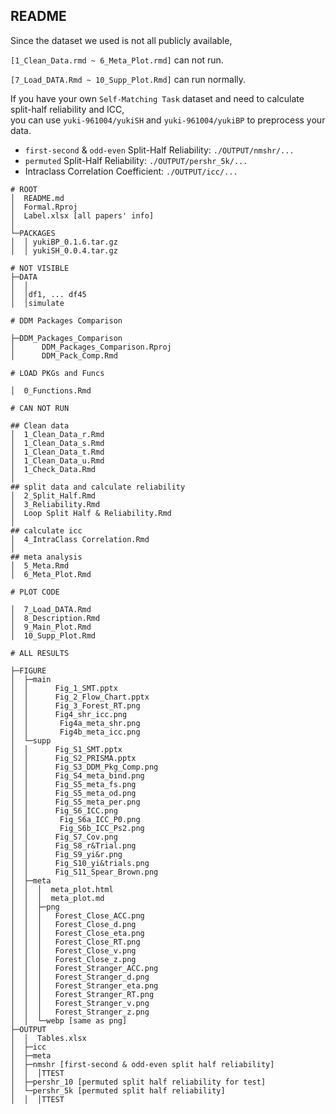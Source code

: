 ## README
Since the dataset we used is not all publicly available, 

 `[1_Clean_Data.rmd ~ 6_Meta_Plot.rmd]` can not run. 
 
`[7_Load_DATA.Rmd ~ 10_Supp_Plot.Rmd]`  can run normally.

If you have your own `Self-Matching Task` dataset and need to calculate split-half reliability and ICC,   
you can use `yuki-961004/yukiSH` and `yuki-961004/yukiBP` to preprocess your data.

- `first-second` & `odd-even` Split-Half Reliability: `./OUTPUT/nmshr/...` 
- `permuted` Split-Half Reliability: `./OUTPUT/pershr_5k/...`  
- Intraclass Correlation Coefficient: `./OUTPUT/icc/...` 

```
# ROOT
│  README.md
│  Formal.Rproj
│  Label.xlsx [all papers' info]
│
└─PACKAGES
│  │ yukiBP_0.1.6.tar.gz
│  │ yukiSH_0.0.4.tar.gz
```
```
# NOT VISIBLE
├─DATA
│  │
│  │df1, ... df45
│  │simulate
```
```
# DDM Packages Comparison

├─DDM_Packages_Comparison
│      DDM_Packages_Comparison.Rproj
│      DDM_Pack_Comp.Rmd
```
```
# LOAD PKGs and Funcs

│  0_Functions.Rmd
```
```
# CAN NOT RUN

## Clean data
│  1_Clean_Data_r.Rmd
│  1_Clean_Data_s.Rmd
│  1_Clean_Data_t.Rmd
│  1_Clean_Data_u.Rmd
│  1_Check_Data.Rmd
│
## split data and calculate reliability
│  2_Split_Half.Rmd
│  3_Reliability.Rmd
│  Loop Split Half & Reliability.Rmd
│
## calculate icc
│  4_IntraClass Correlation.Rmd
│
## meta analysis
│  5_Meta.Rmd
│  6_Meta_Plot.Rmd
```
```
# PLOT CODE

│  7_Load_DATA.Rmd
│  8_Description.Rmd
│  9_Main_Plot.Rmd
│  10_Supp_Plot.Rmd
```
```
# ALL RESULTS

├─FIGURE
│  ├─main
│  │      Fig_1_SMT.pptx
│  │      Fig_2_Flow_Chart.pptx
│  │      Fig_3_Forest_RT.png
│  │      Fig4_shr_icc.png
│  │       Fig4a_meta_shr.png
│  │       Fig4b_meta_icc.png
│  └─supp
│  │      Fig_S1_SMT.pptx
│  │      Fig_S2_PRISMA.pptx
│  │      Fig_S3_DDM_Pkg_Comp.png
│  │      Fig_S4_meta_bind.png
│  │      Fig_S5_meta_fs.png
│  │      Fig_S5_meta_od.png
│  │      Fig_S5_meta_per.png
│  │      Fig_S6_ICC.png
│  │       Fig_S6a_ICC_P0.png
│  │       Fig_S6b_ICC_Ps2.png
│  │      Fig_S7_Cov.png
│  │      Fig_S8_r&Trial.png
│  │      Fig_S9_yi&r.png
│  │      Fig_S10_yi&trials.png
│  │      Fig_S11_Spear_Brown.png
│  ├─meta
│  │  │  meta_plot.html
│  │  │  meta_plot.md
│  │  ├─png
│  │  │   Forest_Close_ACC.png
│  │  │   Forest_Close_d.png
│  │  │   Forest_Close_eta.png
│  │  │   Forest_Close_RT.png
│  │  │   Forest_Close_v.png
│  │  │   Forest_Close_z.png
│  │  │   Forest_Stranger_ACC.png
│  │  │   Forest_Stranger_d.png
│  │  │   Forest_Stranger_eta.png
│  │  │   Forest_Stranger_RT.png
│  │  │   Forest_Stranger_v.png
│  │  │   Forest_Stranger_z.png
│  │  └─webp [same as png]
├─OUTPUT
│  │  Tables.xlsx
│  ├─icc
│  ├─meta
│  ├─nmshr [first-second & odd-even split half reliability]
│  │  │TTEST
│  ├─pershr_10 [permuted split half reliability for test]
│  └─pershr_5k [permuted split half reliability]
│  │  │TTEST
```
